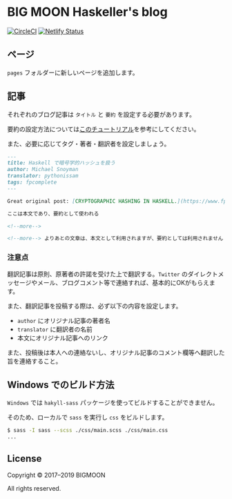 # BIG MOON Haskeller's blog

[![CircleCI](https://circleci.com/gh/e-bigmoon/haskell-blog.svg?style=svg)](https://circleci.com/gh/e-bigmoon/haskell-blog)
[![Netlify Status](https://api.netlify.com/api/v1/badges/9fdf0837-5e38-4dc5-a035-bde11f5d0b83/deploy-status)](https://app.netlify.com/sites/haskell/deploys)

## ページ

`pages` フォルダーに新しいページを追加します。

## 記事

それぞれのブログ記事は `タイトル` と `要約` を設定する必要があります。

要約の設定方法については[このチュートリアル](https://jaspervdj.be/hakyll/tutorials/using-teasers-in-hakyll.html)を参考にしてください。

また、必要に応じてタグ・著者・翻訳者を設定しましょう。

```md
---
title: Haskell で暗号学的ハッシュを扱う
author: Michael Snoyman
translator: pythonissam
tags: fpcomplete
---

Great original post: [CRYPTOGRAPHIC HASHING IN HASKELL.](https://www.fpcomplete.com/blog/2017/09/cryptographic-hashing-haskell).

ここは本文であり、要約として使われる

<!--more-->

<!--more--> よりあとの文章は、本文として利用されますが、要約としては利用されません
```

### 注意点

翻訳記事は原則、原著者の許諾を受けた上で翻訳する。`Twitter` のダイレクトメッセージやメール、ブログコメント等で連絡すれば、基本的にOKがもらえます。

また、翻訳記事を投稿する際は、必ず以下の内容を設定します。

- `author` にオリジナル記事の著者名
- `translator` に翻訳者の名前
- 本文にオリジナル記事へのリンク

また、投稿後は本人への連絡ないし、オリジナル記事のコメント欄等へ翻訳した旨を連絡すること。

## Windows でのビルド方法

`Windows` では `hakyll-sass` パッケージを使ってビルドすることができません。

そのため、ローカルで `sass` を実行し `css` をビルドします。

```sh
$ sass -I sass --scss ./css/main.scss ./css/main.css
...
```

## License

Copyright © 2017–2019 BIGMOON

All rights reserved.